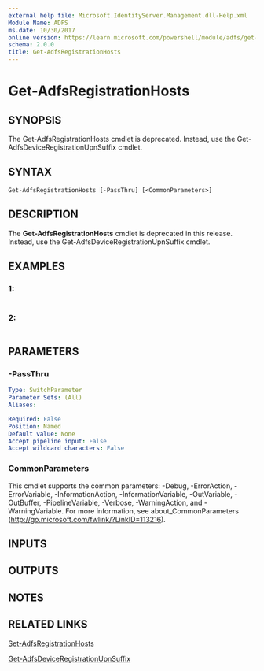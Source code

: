 ```yaml
---
external help file: Microsoft.IdentityServer.Management.dll-Help.xml
Module Name: ADFS
ms.date: 10/30/2017
online version: https://learn.microsoft.com/powershell/module/adfs/get-adfsregistrationhosts?view=windowsserver2012r2-ps&wt.mc_id=ps-gethelp
schema: 2.0.0
title: Get-AdfsRegistrationHosts
---
```


# Get-AdfsRegistrationHosts

## SYNOPSIS
The Get-AdfsRegistrationHosts cmdlet is deprecated.
Instead, use the Get-AdfsDeviceRegistrationUpnSuffix cmdlet.

## SYNTAX

```
Get-AdfsRegistrationHosts [-PassThru] [<CommonParameters>]
```

## DESCRIPTION
The **Get-AdfsRegistrationHosts** cmdlet is deprecated in this release.
Instead, use the Get-AdfsDeviceRegistrationUpnSuffix cmdlet.

## EXAMPLES

### 1:
```

```

### 2:
```

```

## PARAMETERS

### -PassThru


```yaml
Type: SwitchParameter
Parameter Sets: (All)
Aliases: 

Required: False
Position: Named
Default value: None
Accept pipeline input: False
Accept wildcard characters: False
```

### CommonParameters
This cmdlet supports the common parameters: -Debug, -ErrorAction, -ErrorVariable, -InformationAction, -InformationVariable, -OutVariable, -OutBuffer, -PipelineVariable, -Verbose, -WarningAction, and -WarningVariable. For more information, see about_CommonParameters (http://go.microsoft.com/fwlink/?LinkID=113216).

## INPUTS

## OUTPUTS

## NOTES

## RELATED LINKS

[Set-AdfsRegistrationHosts](./Set-AdfsRegistrationHosts.md)

[Get-AdfsDeviceRegistrationUpnSuffix](./Get-AdfsDeviceRegistrationUpnSuffix.md)

